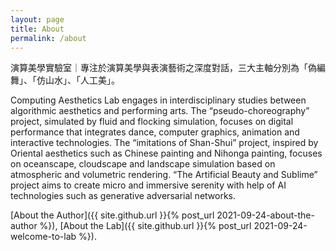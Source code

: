```yaml
---
layout: page
title: About
permalink: /about
---
```


演算美學實驗室｜專注於演算美學與表演藝術之深度對話，三大主軸分別為「偽編舞」、「仿山水」、「人工美」。

Computing Aesthetics Lab engages in interdisciplinary studies between algorithmic aesthetics and performing arts. The “pseudo-choreography” project, simulated by fluid and flocking simulation, focuses on digital performance that integrates dance, computer graphics, animation and interactive technologies. The “imitations of Shan-Shui” project, inspired by Oriental aesthetics such as Chinese painting and Nihonga painting, focuses on oceanscape, cloudscape and landscape simulation based on atmospheric and volumetric rendering. “The Artificial Beauty and Sublime” project aims to create micro and immersive serenity with help of AI technologies such as generative adversarial networks. 

[About the Author]({{ site.github.url }}{% post_url 2021-09-24-about-the-author %}), [About the Lab]({{ site.github.url }}{% post_url 2021-09-24-welcome-to-lab %}).

